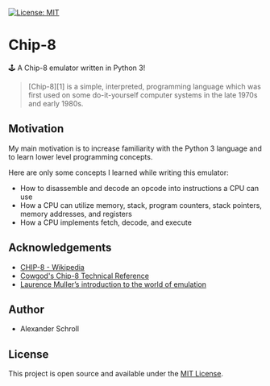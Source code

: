 [![License: MIT](https://img.shields.io/badge/License-MIT-blue.svg)](https://opensource.org/licenses/MIT)

# Chip-8
🕹️ A Chip-8 emulator written in Python 3!

> [Chip-8][1] is a simple, interpreted, programming language which was first used on some do-it-yourself computer systems in the late 1970s and early 1980s.

## Motivation

My main motivation is to increase familiarity with the Python 3 language and to learn lower level programming concepts.

Here are only some concepts I learned while writing this emulator:
- How to disassemble and decode an opcode into instructions a CPU can use
- How a CPU can utilize memory, stack, program counters, stack pointers, memory addresses, and registers
- How a CPU implements fetch, decode, and execute

## Acknowledgements

- [CHIP-8 - Wikipedia](https://en.wikipedia.org/wiki/CHIP-8)
- [Cowgod's Chip-8 Technical Reference](http://devernay.free.fr/hacks/chip8/C8TECH10.HTM)
- [Laurence Muller’s introduction to the world of emulation](http://www.multigesture.net/articles/how-to-write-an-emulator-chip-8-interpreter) 

## Author

- Alexander Schroll

## License

This project is open source and available under the [MIT License](LICENSE).
